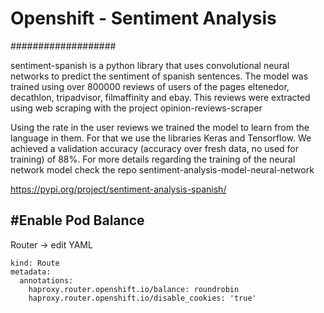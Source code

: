 # Openshift - Sentiment Analysis
###################

sentiment-spanish is a python library that uses convolutional neural networks to predict the sentiment of spanish sentences. The model was trained using over 800000 reviews of users of the pages eltenedor, decathlon, tripadvisor, filmaffinity and ebay. This reviews were extracted using web scraping with the project opinion-reviews-scraper

Using the rate in the user reviews we trained the model to learn from the language in them. For that we use the libraries Keras and Tensorflow. We achieved a validation accuracy (accuracy over fresh data, no used for training) of 88%. For more details regarding the training of the neural network model check the repo sentiment-analysis-model-neural-network

https://pypi.org/project/sentiment-analysis-spanish/

#Enable Pod Balance
------------------

Router -> edit YAML


	kind: Route
	metadata:
	  annotations:
		haproxy.router.openshift.io/balance: roundrobin
		haproxy.router.openshift.io/disable_cookies: 'true'
